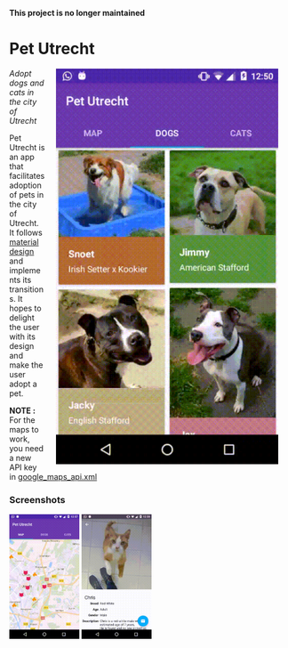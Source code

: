 **This project is no longer maintained**

# Pet Utrecht

<img src="screenshots/gridToDet.gif" width="400" align="right" hspace="20">

*Adopt dogs and cats in the city of Utrecht*

Pet Utrecht is an app that facilitates adoption of pets in the city of Utrecht. It follows [material design](https://www.google.com/design/spec/) and implements its transitions. It hopes to delight the user with its design and make the user adopt a pet.

**NOTE :** For the maps to work, you need a new API key in [google_maps_api.xml](app/src/debug/res/values/google_maps_api.xml)

### Screenshots

<img src="screenshots/tab.gif" width="25%" />
<img src="screenshots/contact.gif" width="25%"/>
